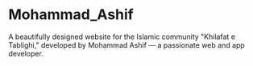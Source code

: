 # Mohammad_Ashif
A beautifully designed website for the Islamic community "Khilafat e Tablighi," developed by Mohammad Ashif — a passionate web and app developer.
